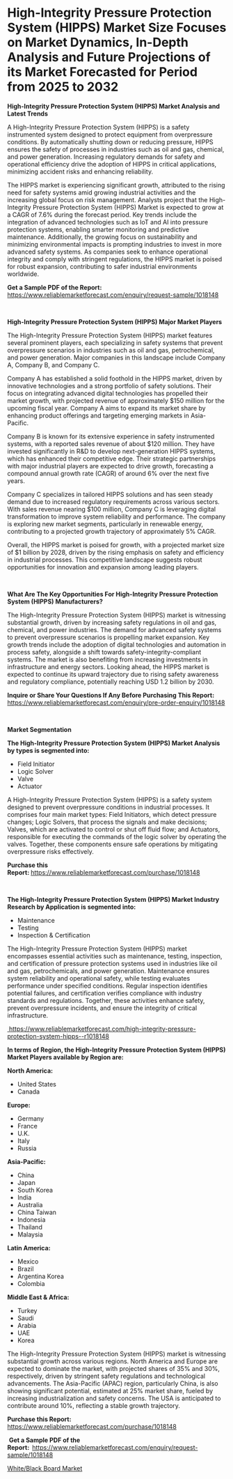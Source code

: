 <p><h1>High-Integrity Pressure Protection System (HIPPS) Market Size Focuses on Market Dynamics, In-Depth Analysis and Future Projections of its Market Forecasted for Period from 2025 to 2032</h1></p><p><strong>High-Integrity Pressure Protection System (HIPPS) Market Analysis and Latest Trends</strong></p>
<p><p>A High-Integrity Pressure Protection System (HIPPS) is a safety instrumented system designed to protect equipment from overpressure conditions. By automatically shutting down or reducing pressure, HIPPS ensures the safety of processes in industries such as oil and gas, chemical, and power generation. Increasing regulatory demands for safety and operational efficiency drive the adoption of HIPPS in critical applications, minimizing accident risks and enhancing reliability.</p><p>The HIPPS market is experiencing significant growth, attributed to the rising need for safety systems amid growing industrial activities and the increasing global focus on risk management. Analysts project that the High-Integrity Pressure Protection System (HIPPS) Market is expected to grow at a CAGR of 7.6% during the forecast period. Key trends include the integration of advanced technologies such as IoT and AI into pressure protection systems, enabling smarter monitoring and predictive maintenance. Additionally, the growing focus on sustainability and minimizing environmental impacts is prompting industries to invest in more advanced safety systems. As companies seek to enhance operational integrity and comply with stringent regulations, the HIPPS market is poised for robust expansion, contributing to safer industrial environments worldwide.</p></p>
<p><strong>Get a Sample PDF of the Report:&nbsp;</strong> <a href="https://www.reliablemarketforecast.com/enquiry/request-sample/1018148?utm_campaign=3171&utm_medium=2&utm_source=Github&utm_content=ia&utm_term=21032025&utm_id=high-integrity-pressure-protection-system-hipps">https://www.reliablemarketforecast.com/enquiry/request-sample/1018148</a></p>
<p>&nbsp;</p>
<p><strong>High-Integrity Pressure Protection System (HIPPS) Major Market Players</strong></p>
<p><p>The High-Integrity Pressure Protection System (HIPPS) market features several prominent players, each specializing in safety systems that prevent overpressure scenarios in industries such as oil and gas, petrochemical, and power generation. Major companies in this landscape include Company A, Company B, and Company C.</p><p>Company A has established a solid foothold in the HIPPS market, driven by innovative technologies and a strong portfolio of safety solutions. Their focus on integrating advanced digital technologies has propelled their market growth, with projected revenue of approximately $150 million for the upcoming fiscal year. Company A aims to expand its market share by enhancing product offerings and targeting emerging markets in Asia-Pacific.</p><p>Company B is known for its extensive experience in safety instrumented systems, with a reported sales revenue of about $120 million. They have invested significantly in R&D to develop next-generation HIPPS systems, which has enhanced their competitive edge. Their strategic partnerships with major industrial players are expected to drive growth, forecasting a compound annual growth rate (CAGR) of around 6% over the next five years.</p><p>Company C specializes in tailored HIPPS solutions and has seen steady demand due to increased regulatory requirements across various sectors. With sales revenue nearing $100 million, Company C is leveraging digital transformation to improve system reliability and performance. The company is exploring new market segments, particularly in renewable energy, contributing to a projected growth trajectory of approximately 5% CAGR.</p><p>Overall, the HIPPS market is poised for growth, with a projected market size of $1 billion by 2028, driven by the rising emphasis on safety and efficiency in industrial processes. This competitive landscape suggests robust opportunities for innovation and expansion among leading players.</p></p>
<p>&nbsp;</p>
<p><strong>What Are The Key Opportunities For High-Integrity Pressure Protection System (HIPPS) Manufacturers?</strong></p>
<p><p>The High-Integrity Pressure Protection System (HIPPS) market is witnessing substantial growth, driven by increasing safety regulations in oil and gas, chemical, and power industries. The demand for advanced safety systems to prevent overpressure scenarios is propelling market expansion. Key growth trends include the adoption of digital technologies and automation in process safety, alongside a shift towards safety-integrity-compliant systems. The market is also benefiting from increasing investments in infrastructure and energy sectors. Looking ahead, the HIPPS market is expected to continue its upward trajectory due to rising safety awareness and regulatory compliance, potentially reaching USD 1.2 billion by 2030.</p></p>
<p><strong>Inquire or Share Your Questions If Any Before Purchasing This Report:</strong> <a href="https://www.reliablemarketforecast.com/enquiry/pre-order-enquiry/1018148?utm_campaign=3171&utm_medium=2&utm_source=Github&utm_content=ia&utm_term=21032025&utm_id=high-integrity-pressure-protection-system-hipps">https://www.reliablemarketforecast.com/enquiry/pre-order-enquiry/1018148</a></p>
<p>&nbsp;</p>
<p><strong>Market Segmentation</strong></p>
<p><strong>The High-Integrity Pressure Protection System (HIPPS) Market Analysis by types is segmented into:</strong></p>
<p><ul><li>Field Initiator</li><li>Logic Solver</li><li>Valve</li><li>Actuator</li></ul></p>
<p><p>A High-Integrity Pressure Protection System (HIPPS) is a safety system designed to prevent overpressure conditions in industrial processes. It comprises four main market types: Field Initiators, which detect pressure changes; Logic Solvers, that process the signals and make decisions; Valves, which are activated to control or shut off fluid flow; and Actuators, responsible for executing the commands of the logic solver by operating the valves. Together, these components ensure safe operations by mitigating overpressure risks effectively.</p></p>
<p><strong>Purchase this Report:&nbsp;</strong><a href="https://www.reliablemarketforecast.com/purchase/1018148?utm_campaign=3171&utm_medium=2&utm_source=Github&utm_content=ia&utm_term=21032025&utm_id=high-integrity-pressure-protection-system-hipps">https://www.reliablemarketforecast.com/purchase/1018148</a></p>
<p>&nbsp;</p>
<p><strong>The High-Integrity Pressure Protection System (HIPPS) Market Industry Research by Application is segmented into:</strong></p>
<p><ul><li>Maintenance</li><li>Testing</li><li>Inspection & Certification</li></ul></p>
<p><p>The High-Integrity Pressure Protection System (HIPPS) market encompasses essential activities such as maintenance, testing, inspection, and certification of pressure protection systems used in industries like oil and gas, petrochemicals, and power generation. Maintenance ensures system reliability and operational safety, while testing evaluates performance under specified conditions. Regular inspection identifies potential failures, and certification verifies compliance with industry standards and regulations. Together, these activities enhance safety, prevent overpressure incidents, and ensure the integrity of critical infrastructure.</p></p>
<p><a href="https://www.reliablemarketforecast.com/high-integrity-pressure-protection-system-hipps--r1018148?utm_campaign=3171&utm_medium=2&utm_source=Github&utm_content=ia&utm_term=21032025&utm_id=high-integrity-pressure-protection-system-hipps">&nbsp;https://www.reliablemarketforecast.com/high-integrity-pressure-protection-system-hipps--r1018148</a></p>
<p><strong>In terms of Region, the High-Integrity Pressure Protection System (HIPPS) Market Players available by Region are:</strong></p>
<p>
    <p> <strong> North America: </strong>
        <ul>
            <li>United States</li>
            <li>Canada</li>
        </ul>
        </p> 
    <p> <strong> Europe: </strong>
        <ul>
            <li>Germany</li>
            <li>France</li>
            <li>U.K.</li>
            <li>Italy</li>
            <li>Russia</li>
        </ul>
        </p> 
    <p> <strong> Asia-Pacific: </strong>
        <ul>
            <li>China</li>
            <li>Japan</li>
            <li>South Korea</li>
            <li>India</li>
            <li>Australia</li>
            <li>China Taiwan</li>
            <li>Indonesia</li>
            <li>Thailand</li>
            <li>Malaysia</li>
        </ul>
        </p> 
    <p> <strong> Latin America: </strong>
        <ul>
            <li>Mexico</li>
            <li>Brazil</li>
            <li>Argentina Korea</li>
            <li>Colombia</li>
        </ul>
        </p> 
    <p> <strong> Middle East & Africa: </strong>
        <ul>
            <li>Turkey</li>
            <li>Saudi</li>
            <li>Arabia</li>
            <li>UAE</li>
            <li>Korea</li>
        </ul>
    </p>
    </p>
<p><p>The High-Integrity Pressure Protection System (HIPPS) market is witnessing substantial growth across various regions. North America and Europe are expected to dominate the market, with projected shares of 35% and 30%, respectively, driven by stringent safety regulations and technological advancements. The Asia-Pacific (APAC) region, particularly China, is also showing significant potential, estimated at 25% market share, fueled by increasing industrialization and safety concerns. The USA is anticipated to contribute around 10%, reflecting a stable growth trajectory.</p></p>
<p><strong>Purchase this Report: </strong><a href="https://www.reliablemarketforecast.com/purchase/1018148?utm_campaign=3171&utm_medium=2&utm_source=Github&utm_content=ia&utm_term=21032025&utm_id=high-integrity-pressure-protection-system-hipps">https://www.reliablemarketforecast.com/purchase/1018148</a></p>
<p>&nbsp;<strong>Get a Sample PDF of the Report:&nbsp;&nbsp;</strong><a href="https://www.reliablemarketforecast.com/enquiry/request-sample/1018148?utm_campaign=3171&utm_medium=2&utm_source=Github&utm_content=ia&utm_term=21032025&utm_id=high-integrity-pressure-protection-system-hipps">https://www.reliablemarketforecast.com/enquiry/request-sample/1018148</a></p>
<p><strong></strong></p>
<p><p><a href="https://github.com/sawrovpipolo/Market-Research-Report-List-1/blob/main/whiteblack-board-market.md?utm_campaign=3171&utm_medium=2&utm_source=Github&utm_content=ia&utm_term=21032025&utm_id=high-integrity-pressure-protection-system-hipps">White/Black Board Market</a></p></p>